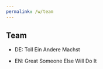 ```yaml
---
permalink: /w/team
---
```


## Team

- DE: Toll Ein Andere Machst

- EN: Great Someone Else Will Do It
